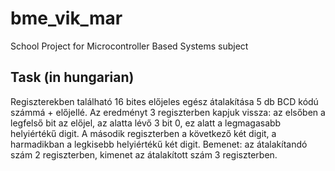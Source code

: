 # bme_vik_mar
School Project for Microcontroller Based Systems subject

## Task (in hungarian)
Regiszterekben található 16 bites előjeles egész átalakítása 5 db BCD kódú számmá + előjellé. Az eredményt 3 regiszterben kapjuk vissza: az elsőben a legfelső bit az előjel, az alatta lévő 3 bit 0, ez alatt a legmagasabb helyiértékű digit. A második regiszterben a következő két digit, a harmadikban a legkisebb helyiértékű két digit. Bemenet: az átalakítandó szám 2 regiszterben, kimenet az átalakított szám 3 regiszterben.
